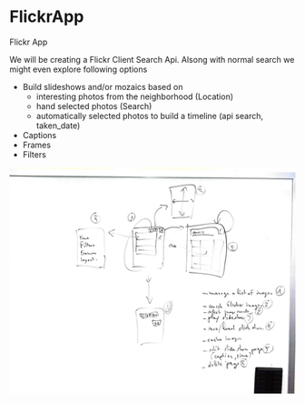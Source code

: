 FlickrApp
=========

Flickr App


We will be creating a Flickr Client Search Api.
Alsong with normal search we might even explore following options

- Build slideshows and/or mozaics based on
  - interesting photos from the neighborhood (Location)
  - hand selected photos (Search)
  - automatically selected photos to build a timeline (api search, taken_date)
- Captions
- Frames
- Filters

![Picture.jpeg](Picture.jpeg)
